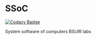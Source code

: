 # SSoC
[![Codacy Badge](https://app.codacy.com/project/badge/Grade/aa79044cb2be47eda87a067d47b50a36)](https://www.codacy.com/gh/edelwud/SSoC/dashboard?utm_source=github.com&amp;utm_medium=referral&amp;utm_content=edelwud/SSoC&amp;utm_campaign=Badge_Grade)

System software of computers BSUIR labs
